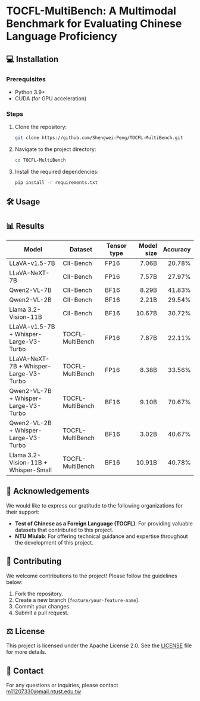 # TOCFL-MultiBench: A Multimodal Benchmark for Evaluating Chinese Language Proficiency

## 💻 Installation

### Prerequisites

- Python 3.9+
- CUDA (for GPU acceleration)

### Steps

1. Clone the repository:

   ```bash
   git clone https://github.com/Shengwei-Peng/TOCFL-MultiBench.git
   ```

2. Navigate to the project directory:
    ```sh
    cd TOCFL-MultiBench
    ```

3. Install the required dependencies:
    ```sh
    pip install -r requirements.txt
    ```

## 🛠️ Usage

## 📊 Results

| Model                                  | Dataset          | Tensor type | Model size | Accuracy |
| ---------------------------------------| ---------------- | ----------- | ----------:| --------:|
| LLaVA-v1.5-7B                          | CII-Bench        | FP16        |      7.06B |   20.78% |
| LLaVA-NeXT-7B                          | CII-Bench        | FP16        |      7.57B |   27.97% |
| Qwen2-VL-7B                            | CII-Bench        | BF16        |      8.29B |   41.83% |
| Qwen2-VL-2B                            | CII-Bench        | BF16        |      2.21B |   29.54% |
| Llama 3.2-Vision-11B                   | CII-Bench        | BF16        |     10.67B |   30.72% |
| LLaVA-v1.5-7B + Whisper-Large-V3-Turbo | TOCFL-MultiBench | FP16        |      7.87B |   22.11% |
| LLaVA-NeXT-7B + Whisper-Large-V3-Turbo | TOCFL-MultiBench | FP16        |      8.38B |   33.56% |
| Qwen2-VL-7B + Whisper-Large-V3-Turbo   | TOCFL-MultiBench | BF16        |      9.10B |   70.67% |
| Qwen2-VL-2B + Whisper-Large-V3-Turbo   | TOCFL-MultiBench | BF16        |      3.02B |   40.67% |
| Llama 3.2-Vision-11B + Whisper-Small   | TOCFL-MultiBench | BF16        |     10.91B |   40.78% |

## 🙏 Acknowledgements

We would like to express our gratitude to the following organizations for their support:

- **Test of Chinese as a Foreign Language (TOCFL)**: For providing valuable datasets that contributed to this project.
- **NTU Miulab**: For offering technical guidance and expertise throughout the development of this project.

## 🤝 Contributing

We welcome contributions to the project! Please follow the guidelines below:

1. Fork the repository.
2. Create a new branch (`feature/your-feature-name`).
3. Commit your changes.
4. Submit a pull request.

## ⚖️ License

This project is licensed under the Apache License 2.0. See the [LICENSE](./LICENSE) file for more details.

## 📧 Contact

For any questions or inquiries, please contact m11207330@mail.ntust.edu.tw